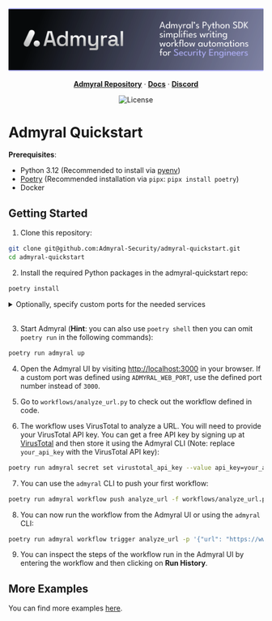 <p align="center">
<img src="img/banner.svg" alt="admyral" />
</p>

<div align="center">
  <div>
      <a href="https://github.com/Admyral-Security/admyral"><strong>Admyral Repository</strong></a> ·
      <a href="https://docs.admyral.dev/"><strong>Docs</strong></a> ·
      <a href="https://discord.gg/GqbJZT9Hbf"><strong>Discord</strong></a>
  </div>
  <div>

![License](https://img.shields.io/badge/License-Apache%202.0-blue?style=flat-square&logo=apache)

  </div>
</div>

# Admyral Quickstart

**Prerequisites**:

- Python 3.12 (Recommended to install via [pyenv](https://github.com/pyenv/pyenv?tab=readme-ov-file#installation))
- [Poetry](https://python-poetry.org/docs/) (Recommended installation via `pipx`: `pipx install poetry`)
- Docker

## Getting Started

1. Clone this repository:

```bash
git clone git@github.com:Admyral-Security/admyral-quickstart.git
cd admyral-quickstart
```

2. Install the required Python packages in the admyral-quickstart repo:

```bash
poetry install
```

<details>
   <summary> Optionally, specify custom ports for the needed services </summary>

Copy the content of `.env.example` to a new file called `.env`:

```bash
cp .env.example .env
```

Open the `.env` file and change ports as needed.

Afterwards, source the `.env` file to load the environment variables:

```bash
source .env
```

</details>
<br>

3. Start Admyral (**Hint**: you can also use `poetry shell` then you can omit `poetry run` in the following commands):

```bash
poetry run admyral up
```

4. Open the Admyral UI by visiting [http://localhost:3000](http://localhost:3000) in your browser. If a custom port was defined using `ADMYRAL_WEB_PORT`, use the defined port number instead of `3000`.

5. Go to `workflows/analyze_url.py` to check out the workflow defined in code.

6. The workflow uses VirusTotal to analyze a URL. You will need to provide your VirusTotal API key. You can get a free API key by signing up at [VirusTotal](https://www.virustotal.com/) and then store it using the Admyral CLI (Note: replace `your_api_key` with the VirusTotal API key):

```bash
poetry run admyral secret set virustotal_api_key --value api_key=your_api_key
```

7. You can use the `admyral` CLI to push your first workflow:

```bash
poetry run admyral workflow push analyze_url -f workflows/analyze_url.py --activate
```

8. You can now run the workflow from the Admyral UI or using the `admyral` CLI:

```bash
poetry run admyral workflow trigger analyze_url -p '{"url": "https://www.google.com"}'
```

9. You can inspect the steps of the workflow run in the Admyral UI by entering the workflow and then clicking on **Run History**.

## More Examples

You can find more examples [here](https://github.com/Admyral-Security/admyral/tree/main/examples).
